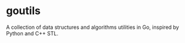 # goutils
A collection of data structures and algorithms utilities in Go, inspired by Python and C++ STL.
